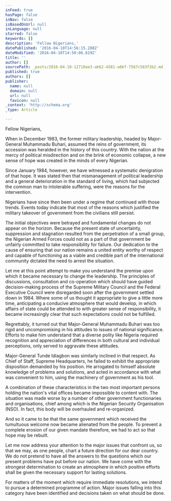 ```yaml
---
inFeed: true
hasPage: false
inNav: false
isBasedOnUrl: null
inLanguage: null
starred: false
keywords: []
description: 'Fellow Nigerians,'
datePublished: '2016-04-10T14:56:15.288Z'
dateModified: '2016-04-10T14:50:06.819Z'
title: ''
author: []
sourcePath: _posts/2016-04-10-12710ae3-ab62-4581-a66f-7567c583f3b2.md
published: true
authors: []
publisher:
  name: null
  domain: null
  url: null
  favicon: null
_context: 'http://schema.org'
_type: Article

---
```

Fellow Nigerians,

When in December 1983, the former military leadership, headed by Major-General Muhammadu Buhari, assumed the reins of government, its accession was heralded in the history of this country. With the nation at the mercy of political misdirection and on the brink of economic collapse, a new sense of hope was created in the minds of every Nigerian.

Since January 1984, however, we have witnessed a systematic denigration of that hope. It was stated then that mismanagement of political leadership and a general deterioration in the standard of living, which had subjected the common man to intolerable suffering, were the reasons for the intervention.

Nigerians have since then been under a regime that continued with those trends. Events today indicate that most of the reasons which justified the military takeover of government from the civilians still persist.

The initial objectives were betrayed and fundamental changes do not appear on the horizon. Because the present state of uncertainty, suppression and stagnation resulted from the perpetration of a small group, the Nigerian Armed Forces could not as a part of that government be unfairly committed to take responsibility for failure. Our dedication to the cause of ensuring that our nation remains a united entity worthy of respect and capable of functioning as a viable and credible part of the international community dictated the need to arrest the situation.

Let me at this point attempt to make you understand the premise upon which it became necessary to change the leadership. The principles of discussions, consultation and co-operation which should have guided decision-making process of the Supreme Military Council and the Federal Executive Council were disregarded soon after the government settled down in 1984\. Where some of us thought it appropriate to give a little more time, anticipating a conducive atmosphere that would develop, in which affairs of state could be attended to with greater sense of responsibility, it became increasingly clear that such expectations could not be fulfilled.

Regrettably, it turned out that Major-General Muhammadu Buhari was too rigid and uncompromising in his attitudes to issues of national significance. Efforts to make him understand that a diverse polity like Nigeria required recognition and appreciation of differences in both cultural and individual perceptions, only served to aggravate these attitudes.

Major-General Tunde Idiagbon was similarly inclined in that respect. As Chief of Staff, Supreme Headquarters, he failed to exhibit the appropriate disposition demanded by his position. He arrogated to himself absolute knowledge of problems and solutions, and acted in accordance with what was convenient to him, using the machinery of government as his tool.

A combination of these characteristics in the two most important persons holding the nation's vital offices became impossible to content with. The situation was made worse by a number of other government functionaries and organisations, chief among which is the Nigerian Security Organisation (NSO). In fact, this body will be overhauled and re-organized.

And so it came to be that the same government which received the tumultuous welcome now became alienated from the people. To prevent a complete erosion of our given mandate therefore, we had to act so that hope may be rebuilt.

Let me now address your attention to the major issues that confront us, so that we may, as one people, chart a future direction for our dear country. We do not pretend to have all the answers to the questions which our present problems have put before our nation. We have come with the strongest determination to create an atmosphere in which positive efforts shall be given the necessary support for lasting solutions.

For matters of the moment which require immediate resolutions, we intend to pursue a determined programme of action. Major issues falling into this category have been identified and decisions taken on what should be done.